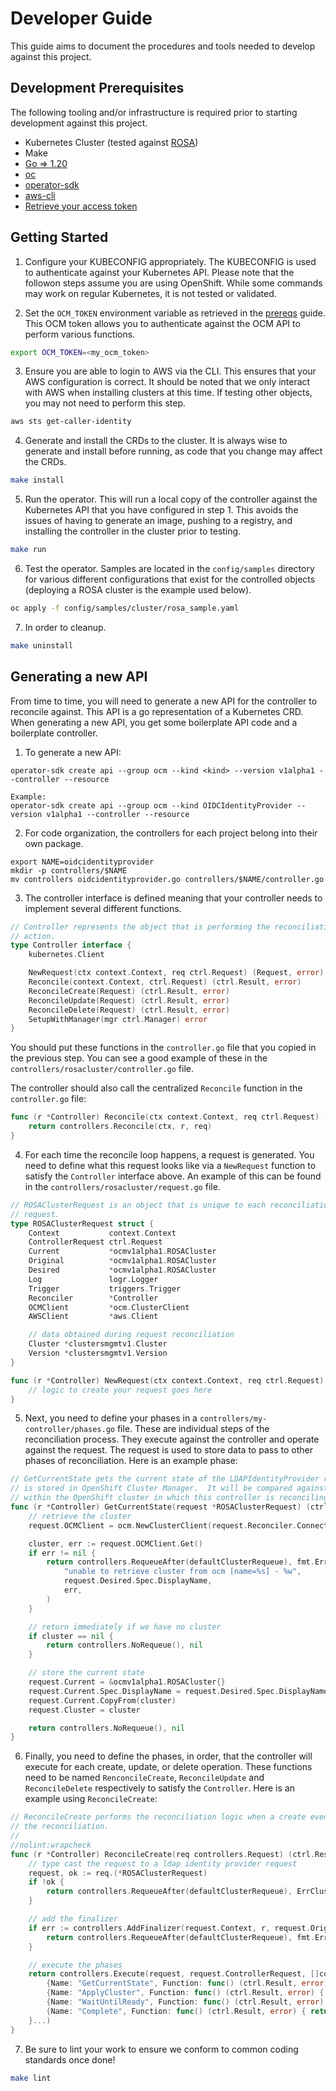 # Developer Guide

This guide aims to document the procedures and tools needed to develop against this project.

## Development Prerequisites

The following tooling and/or infrastructure is required prior to starting development
against this project.

* Kubernetes Cluster (tested against [ROSA](https://mobb.ninja/docs/quickstart-rosa/))
* Make
* [Go => 1.20](https://go.dev/doc/install)
* [oc](https://docs.openshift.com/container-platform/4.12/cli_reference/openshift_cli/getting-started-cli.html)
* [operator-sdk](https://sdk.operatorframework.io/docs/installation/)
* [aws-cli](https://docs.aws.amazon.com/cli/latest/userguide/cli-chap-configure.html)
* [Retrieve your access token](https://mobb.ninja/docs/quickstart-rosa/#get-a-red-hat-offline-access-token)

## Getting Started

1. Configure your KUBECONFIG appropriately.  The KUBECONFIG is used to authenticate against your Kubernetes API.  Please 
note that the followon steps assume you are using OpenShift.  While some commands may work on regular Kubernetes, it 
is not tested or validated.

2. Set the `OCM_TOKEN` environment variable as retrieved in the [prereqs](#development-prerequisites) guide.  This
OCM token allows you to authenticate against the OCM API to perform various functions.

```bash
export OCM_TOKEN=<my_ocm_token>
```

3. Ensure you are able to login to AWS via the CLI.  This ensures that your AWS configuration is correct.  It should 
be noted that we only interact with AWS when installing clusters at this time.  If testing other objects, you may not
need to perform this step.

```bash
aws sts get-caller-identity
```

4. Generate and install the CRDs to the cluster.  It is always wise to generate and install before running, as code that 
you change may affect the CRDs.

```bash
make install
```

5. Run the operator.  This will run a local copy of the controller against the Kubernetes API that you have configured 
in step 1.  This avoids the issues of having to generate an image, pushing to a registry, and installing the controller 
in the cluster prior to testing.

```bash
make run
```

6. Test the operator.  Samples are located in the `config/samples` directory for various different configurations
that exist for the controlled objects (deploying a ROSA cluster is the example used below).

```bash
oc apply -f config/samples/cluster/rosa_sample.yaml
```

7. In order to cleanup.

```bash
make uninstall
```

## Generating a new API

From time to time, you will need to generate a new API for the controller to reconcile against.  This 
API is a go representation of a Kubernetes CRD.  When generating a new API, you get some boilerplate API 
code and a boilerplate controller.

1. To generate a new API:

```
operator-sdk create api --group ocm --kind <kind> --version v1alpha1 --controller --resource

Example:
operator-sdk create api --group ocm --kind OIDCIdentityProvider --version v1alpha1 --controller --resource
```

2. For code organization, the controllers for each project belong into their own package.

```
export NAME=oidcidentityprovider
mkdir -p controllers/$NAME
mv controllers oidcidentityprovider.go controllers/$NAME/controller.go
```

3. The controller interface is defined meaning that your controller needs to implement several different functions.

```go
// Controller represents the object that is performing the reconciliation
// action.
type Controller interface {
	kubernetes.Client

	NewRequest(ctx context.Context, req ctrl.Request) (Request, error)
	Reconcile(context.Context, ctrl.Request) (ctrl.Result, error)
	ReconcileCreate(Request) (ctrl.Result, error)
	ReconcileUpdate(Request) (ctrl.Result, error)
	ReconcileDelete(Request) (ctrl.Result, error)
	SetupWithManager(mgr ctrl.Manager) error
}
```

You should put these functions in the `controller.go` file that you copied in the previous step.  You can see a good 
example of these in the `controllers/rosacluster/controller.go` file.

The controller should also call the centralized `Reconcile` function in the `controller.go` file:

```go
func (r *Controller) Reconcile(ctx context.Context, req ctrl.Request) (ctrl.Result, error) {
	return controllers.Reconcile(ctx, r, req)
}
```

4. For each time the reconcile loop happens, a request is generated.  You need to define what this request
looks like via a `NewRequest` function to satisfy the `Controller` interface above.  An example of this can
be found in the `controllers/rosacluster/request.go` file.

```go
// ROSAClusterRequest is an object that is unique to each reconciliation
// request.
type ROSAClusterRequest struct {
	Context           context.Context
	ControllerRequest ctrl.Request
	Current           *ocmv1alpha1.ROSACluster
	Original          *ocmv1alpha1.ROSACluster
	Desired           *ocmv1alpha1.ROSACluster
	Log               logr.Logger
	Trigger           triggers.Trigger
	Reconciler        *Controller
	OCMClient         *ocm.ClusterClient
	AWSClient         *aws.Client

	// data obtained during request reconciliation
	Cluster *clustersmgmtv1.Cluster
	Version *clustersmgmtv1.Version
}

func (r *Controller) NewRequest(ctx context.Context, req ctrl.Request) (controllers.Request, error) {
    // logic to create your request goes here
}
```

5. Next, you need to define your phases in a `controllers/my-controller/phases.go` file.  These are 
individual steps of the reconciliation process.  They execute against the controller and operate 
against the request.  The request is used to store data to pass to other phases of reconciliation.
Here is an example phase:

```go
// GetCurrentState gets the current state of the LDAPIdentityProvider resoruce.  The current state of the LDAPIdentityProvider resource
// is stored in OpenShift Cluster Manager.  It will be compared against the desired state which exists
// within the OpenShift cluster in which this controller is reconciling against.
func (r *Controller) GetCurrentState(request *ROSAClusterRequest) (ctrl.Result, error) {
	// retrieve the cluster
	request.OCMClient = ocm.NewClusterClient(request.Reconciler.Connection, request.Desired.Spec.DisplayName)

	cluster, err := request.OCMClient.Get()
	if err != nil {
		return controllers.RequeueAfter(defaultClusterRequeue), fmt.Errorf(
			"unable to retrieve cluster from ocm [name=%s] - %w",
			request.Desired.Spec.DisplayName,
			err,
		)
	}

	// return immediately if we have no cluster
	if cluster == nil {
		return controllers.NoRequeue(), nil
	}

	// store the current state
	request.Current = &ocmv1alpha1.ROSACluster{}
	request.Current.Spec.DisplayName = request.Desired.Spec.DisplayName
	request.Current.CopyFrom(cluster)
	request.Cluster = cluster

	return controllers.NoRequeue(), nil
}
```

6. Finally, you need to define the phases, in order, that the controller will execute for each create, update, or 
delete operation.  These functions need to be named `RenconcileCreate`, `ReconcileUpdate` and `ReconcileDelete` 
respectively to satisfy the `Controller`.  Here is an example using `ReconcileCreate`:

```go
// ReconcileCreate performs the reconciliation logic when a create event triggered
// the reconciliation.
//
//nolint:wrapcheck
func (r *Controller) ReconcileCreate(req controllers.Request) (ctrl.Result, error) {
	// type cast the request to a ldap identity provider request
	request, ok := req.(*ROSAClusterRequest)
	if !ok {
		return controllers.RequeueAfter(defaultClusterRequeue), ErrClusterRequestConvert
	}

	// add the finalizer
	if err := controllers.AddFinalizer(request.Context, r, request.Original); err != nil {
		return controllers.RequeueAfter(defaultClusterRequeue), fmt.Errorf("unable to register delete hooks - %w", err)
	}

	// execute the phases
	return controllers.Execute(request, request.ControllerRequest, []controllers.Phase{
		{Name: "GetCurrentState", Function: func() (ctrl.Result, error) { return r.GetCurrentState(request) }},
		{Name: "ApplyCluster", Function: func() (ctrl.Result, error) { return r.ApplyCluster(request) }},
		{Name: "WaitUntilReady", Function: func() (ctrl.Result, error) { return r.WaitUntilReady(request) }},
		{Name: "Complete", Function: func() (ctrl.Result, error) { return r.Complete(request) }},
	}...)
}
```

7. Be sure to lint your work to ensure we conform to common coding standards once done!

```bash
make lint
```